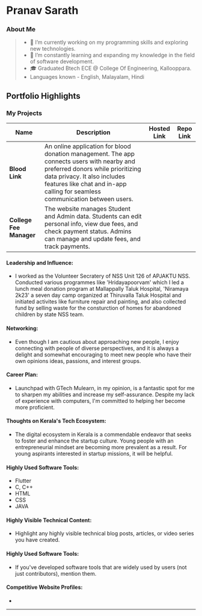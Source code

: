 # Pranav Sarath

### About Me

> - 🔭 I’m currently working on my programming skills and exploring new technologies.
> - 🌱 I’m constantly learning and expanding my knowledge in the field of software development.
> - 🎓 Graduated Btech ECE @ College Of Engineering, Kallooppara.
> - Languages known - English, Malayalam, Hindi



## Portfolio Highlights

### My Projects

| Name                | Description                                                               | Hosted Link                              | Repo Link                                                      |
|---------------------|---------------------------------------------------------------------------|------------------------------------------|----------------------------------------------------------------|
| **Blood Link**  | An online application for blood donation management. The app connects users with nearby and preferred donors while prioritizing data privacy. It also includes features like chat and in-app calling for seamless communication between users.                                          |     |             |
| **College Fee Manager**  |  The website manages Student and Admin data. Students can edit personal info, view due fees, and check payment status. Admins can manage and update fees, and track payments.                                             |    |             |

#### Leadership and Influence:

- I worked as the Volunteer Secratery of NSS Unit 126 of APJAKTU NSS. Conducted various programmes like 'Hridayapoorvam' which I led a lunch meal donation program at Mallappally Taluk Hospital, 'Niramaya 2k23' a seven day camp organized at Thiruvalla Taluk Hospital and initiated activites like furniture repair and painting, and also collected fund by selling waste for the consturction of homes for abandoned children by state NSS team.

#### Networking:

- Even though I am cautious about approaching new people, I enjoy connecting with people of diverse perspectives, and it is always a delight and somewhat encouraging to meet new people who have their own opinions ideas, passions, and interest groups.

#### Career Plan:

- Launchpad with GTech Mulearn, in my opinion, is a fantastic spot for me to sharpen my abilities and increase my self-assurance. Despite my lack of experience with computers, I'm committed to helping her become more proficient.

#### Thoughts on Kerala's Tech Ecosystem:

- The digital ecosystem in Kerala is a commendable endeavor that seeks to foster and enhance the startup culture. Young people with an entrepreneurial mindset are becoming more prevalent as a result. For young aspirants interested in startup missions, it will be helpful.


#### Highly Used Software Tools:

- Flutter
- C, C++
- HTML
- CSS
- JAVA
#### Highly Visible Technical Content:

- Highlight any highly visible technical blog posts, articles, or video series you have created.

#### Highly Used Software Tools:

- If you've developed software tools that are widely used by users (not just contributors), mention them.

#### Competitive Website Profiles:
- 





---
